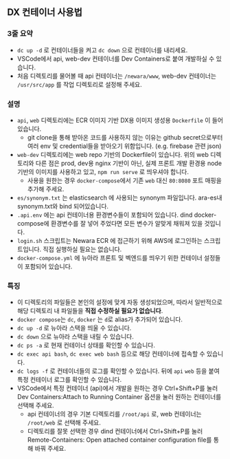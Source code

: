 ## DX 컨테이너 사용법
### 3줄 요약
- `dc up -d` 로 컨테이너들을 켜고 `dc down` 으로 컨테이너를 내리세요.
- VSCode에서 api, web-dev 컨테이너를 Dev Containers로 붙여 개발하실 수 있습니다.
- 처음 디렉토리를 물어볼 때 api 컨테이너는 `/newara/www`, web-dev 컨테이너는 `/usr/src/app` 를 작업 디렉토리로 설정해 주세요.

### 설명
- `api`, `web` 디렉토리에는 ECR 이미지 기반 DX용 이미지 생성용 `Dockerfile` 이 들어 있습니다.
    - git clone을 통해 받아온 코드를 사용하지 않는 이유는 github secret으로부터 여러 env 및 credential들을 받아오기 위함입니다. (e.g. firebase 관련 json)
- `web-dev` 디렉토리에는 web repo 기반의 Dockerfile이 있습니다. 위의 web 디렉토리와 다른 점은 prod, dev용 nginx 기반이 아닌, 실제 프론트 개발 환경용 node 기반의 이미지를 사용하고 있고, `npm run serve` 로 띄우셔야 합니다.
    - 사용을 원한는 경우 `docker-compose`에서 기존 `web` 대신 `80:8080` 포트 매핑을 추가해 주세요.
- `es/synonym.txt` 는 elasticsearch 에 사용되는 synonym 파일입니다. ara-es내 synonym.txt와 bind 되어있습니다.
- `.api.env` 에는 api 컨테이너용 환경변수들이 포함되어 있습니다. dind docker-compose에 환경변수를 잘 넣어 주었다면 모든 변수가 알맞게 채워져 있을 것입니다.
- `login.sh` 스크립트는 Newara ECR 에 접근하기 위해 AWS에 로그인하는 스크립트입니다. 직접 실행하실 필요는 없습니다.
- `docker-compose.yml` 에 뉴아라 프론트 및 벡엔드를 띄우기 위한 컨테이너 설정들이 포함되어 있습니다.


### 특징
- 이 디렉토리의 파일들은 본인의 설정에 맞게 자동 생성되었으며, 따라서 일반적으로 해당 디렉토리 내 파일들을 **직접 수정하실 필요가 없습니다**.
- `docker compose`는 `dc`, `docker` 는 `d`로 alias가 추가되어 있습니다.
- `dc up -d` 로 뉴아라 스택을 띄울 수 있습니다.
- `dc down` 으로 뉴아라 스택을 내릴 수 있습니다.
- `dc ps -a` 로 현재 컨테이너 상태를 확인할 수 있습니다.
- `dc exec api bash`, `dc exec web bash` 등으로 해당 컨테이너에 접속할 수 있습니다.
- `dc logs -f` 로 컨테이너들의 로그를 확인할 수 있습니다. 뒤에 `api` `web` 등을 붙여 특정 컨테이너 로그를 확인할 수 있습니다.
- VSCode에서 특정 컨테이너 (api)에서 개발을 원하는 경우 Ctrl+Shift+P를 눌러 Dev Containers:Attach to Running Container 옵션을 눌러 원하는 컨테이너를 선택해 주세요.
    - api 컨테이너의 경우 기본 디렉토리를 `/root/api` 로,  web 컨테이너는 `/root/web` 로 선택해 주세요.
    - 디렉토리를 잘못 선택한 경우 dind 컨테이너에서 Ctrl+Shift+P를 눌러 Remote-Containers: Open attached container configuration file를 통해 바꿔 주세요.